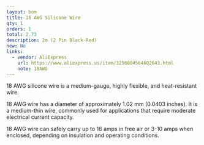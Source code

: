 ```yaml
---
layout: bom
title: 18 AWG Silicone Wire
qty: 1
orders: 1
total: 2.73
description: 2m (2 Pin Black-Red)
new: No
links:
  - vendor: AliExpress
    url: https://www.aliexpress.us/item/3256804564602643.html
    note: 18AWG
---
```


18 AWG silicone wire is a medium-gauge, highly flexible, and heat-resistant wire.

18 AWG wire has a diameter of approximately 1.02 mm (0.0403 inches). It is a medium-thin wire, commonly used for applications that require moderate electrical current capacity.

18 AWG wire can safely carry up to 16 amps in free air or 3-10 amps when enclosed, depending on insulation and operating conditions.